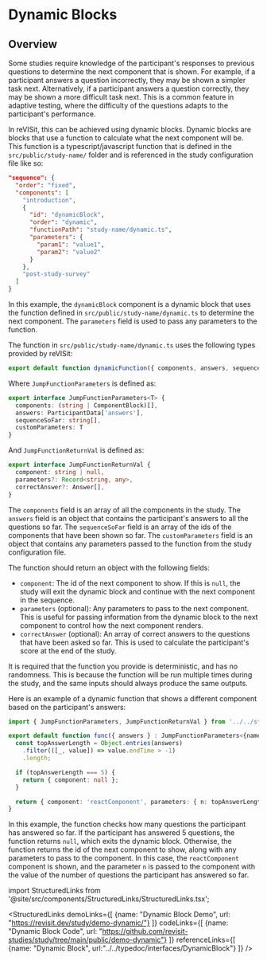 # Dynamic Blocks

## Overview

Some studies require knowledge of the participant's responses to previous questions to determine the next component that is shown. For example, if a participant answers a question incorrectly, they may be shown a simpler task next. Alternatively, if a participant answers a question correctly, they may be shown a more difficult task next. This is a common feature in adaptive testing, where the difficulty of the questions adapts to the participant's performance.

In reVISit, this can be achieved using dynamic blocks. Dynamic blocks are blocks that use a function to calculate what the next component will be. This function is a typescript/javascript function that is defined in the `src/public/study-name/` folder and is referenced in the study configuration file like so:

```json
"sequence": {
  "order": "fixed",
  "components": [
    "introduction",
    {
      "id": "dynamicBlock",
      "order": "dynamic",
      "functionPath": "study-name/dynamic.ts",
      "parameters": {
        "param1": "value1",
        "param2": "value2"
      }
    },
    "post-study-survey"
  ]
}
```

In this example, the `dynamicBlock` component is a dynamic block that uses the function defined in `src/public/study-name/dynamic.ts` to determine the next component. The `parameters` field is used to pass any parameters to the function.

The function in `src/public/study-name/dynamic.ts` uses the following types provided by reVISit:

```ts
export default function dynamicFunction({ components, answers, sequenceSoFar, customParameters } : JumpFunctionParameters<T>): JumpFunctionReturnVal
```

Where `JumpFunctionParameters` is defined as:

```ts
export interface JumpFunctionParameters<T> {
  components: (string | ComponentBlock)[],
  answers: ParticipantData['answers'],
  sequenceSoFar: string[],
  customParameters: T
}
```

And `JumpFunctionReturnVal` is defined as:

```ts
export interface JumpFunctionReturnVal {
  component: string | null,
  parameters?: Record<string, any>,
  correctAnswer?: Answer[],
}
```

The `components` field is an array of all the components in the study. The `answers` field is an object that contains the participant's answers to all the questions so far. The `sequenceSoFar` field is an array of the ids of the components that have been shown so far. The `customParameters` field is an object that contains any parameters passed to the function from the study configuration file.

The function should return an object with the following fields:

- `component`: The id of the next component to show. If this is `null`, the study will exit the dynamic block and continue with the next component in the sequence.
- `parameters` (optional): Any parameters to pass to the next component. This is useful for passing information from the dynamic block to the next component to control how the next component renders.
- `correctAnswer` (optional): An array of correct answers to the questions that have been asked so far. This is used to calculate the participant's score at the end of the study.

It is required that the function you provide is deterministic, and has no randomness. This is because the function will be run multiple times during the study, and the same inputs should always produce the same outputs.

Here is an example of a dynamic function that shows a different component based on the participant's answers:

```ts
import { JumpFunctionParameters, JumpFunctionReturnVal } from '../../store/types';

export default function func({ answers } : JumpFunctionParameters<{name: string}>) : JumpFunctionReturnVal {
  const topAnswerLength = Object.entries(answers)
    .filter(([_, value]) => value.endTime > -1)
    .length;

  if (topAnswerLength === 5) {
    return { component: null };
  }

  return { component: 'reactComponent', parameters: { n: topAnswerLength || 0 } };
}
```

In this example, the function checks how many questions the participant has answered so far. If the participant has answered 5 questions, the function returns `null`, which exits the dynamic block. Otherwise, the function returns the id of the next component to show, along with any parameters to pass to the component. In this case, the `reactComponent` component is shown, and the parameter `n` is passed to the component with the value of the number of questions the participant has answered so far.

<!-- Importing Links -->

import StructuredLinks from '@site/src/components/StructuredLinks/StructuredLinks.tsx';

<StructuredLinks
  demoLinks={[
    {name: "Dynamic Block Demo", url: "https://revisit.dev/study/demo-dynamic/"}
  ]}
  codeLinks={[
    {name: "Dynamic Block Code", url: "https://github.com/revisit-studies/study/tree/main/public/demo-dynamic"}
  ]}
  referenceLinks={[
      {name: "Dynamic Block", url:"../../typedoc/interfaces/DynamicBlock"}
  ]}
/>